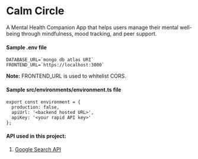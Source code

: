 # Calm Circle

A Mental Health Companion App that helps users manage their mental well-being through mindfulness, mood tracking, and peer support.

#### Sample .env file  
```
DATABASE_URL=`mongo db atlas URI`  
FRONTEND_URL=`https://localhost:3000`
```
**Note:** FRONTEND_URL is used to whitelist CORS.

#### Sample src/environments/environment.ts file
```
export const environment = {
  production: false,
  apiUrl: '<backend hosted URL>', 
  apiKey: '<your rapid API key>'
};

```

#### API used in this project:
1. [Google Search API](https://rapidapi.com/neoscrap-net/api/google-search72)

